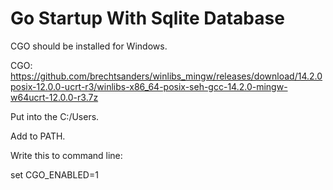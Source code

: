 # Go Startup With Sqlite Database

CGO should be installed for Windows.

CGO: https://github.com/brechtsanders/winlibs_mingw/releases/download/14.2.0posix-12.0.0-ucrt-r3/winlibs-x86_64-posix-seh-gcc-14.2.0-mingw-w64ucrt-12.0.0-r3.7z

Put into the C:/Users.

Add to PATH.

Write this to command line: 

set CGO_ENABLED=1
